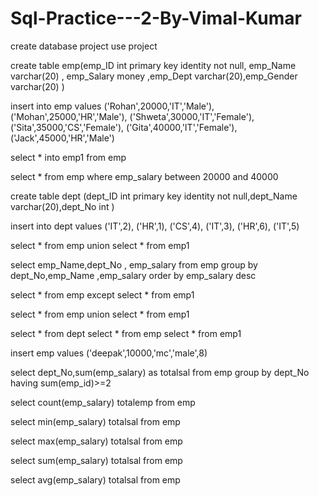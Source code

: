 # Sql-Practice---2-By-Vimal-Kumar

create database project 
use project

create table emp(emp_ID int primary key identity not null, emp_Name varchar(20) ,
emp_Salary money ,emp_Dept varchar(20),emp_Gender varchar(20) )



insert into emp values
('Rohan',20000,'IT','Male'),
('Mohan',25000,'HR','Male'),
('Shweta',30000,'IT','Female'),
('Sita',35000,'CS','Female'),
('Gita',40000,'IT','Female'),
('Jack',45000,'HR','Male')


select *  into emp1 from emp 



select * from emp where emp_salary between 20000 and 40000

create table dept (dept_ID int primary key identity not null,dept_Name varchar(20),dept_No int )

insert into dept values
('IT',2),
('HR',1),
('CS',4),
('IT',3),
('HR',6),
('IT',5)

select * from emp
union 
select * from emp1

select emp_Name,dept_No , emp_salary from emp group  by dept_No,emp_Name ,emp_salary order by emp_salary desc



select * from emp
except
select * from emp1

select * from emp
union
select * from emp1



select * from dept
select * from emp
select * from emp1


insert  emp values ('deepak',10000,'mc','male',8)


select dept_No,sum(emp_salary) as totalsal from emp group by dept_No having sum(emp_id)>=2

select count(emp_salary) totalemp from emp

select min(emp_salary) totalsal from emp

select max(emp_salary) totalsal from emp

select sum(emp_salary) totalsal from emp

select avg(emp_salary) totalsal from emp
